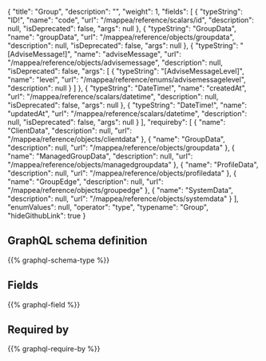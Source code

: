{
  "title": "Group",
  "description": "",
  "weight": 1,
  "fields": [
    {
      "typeString": "ID!",
      "name": "code",
      "url": "/mappea/reference/scalars/id",
      "description": null,
      "isDeprecated": false,
      "args": null
    },
    {
      "typeString": "GroupData",
      "name": "groupData",
      "url": "/mappea/reference/objects/groupdata",
      "description": null,
      "isDeprecated": false,
      "args": null
    },
    {
      "typeString": "[AdviseMessage!]",
      "name": "adviseMessage",
      "url": "/mappea/reference/objects/advisemessage",
      "description": null,
      "isDeprecated": false,
      "args": [
        {
          "typeString": "[AdviseMessageLevel]",
          "name": "level",
          "url": "/mappea/reference/enums/advisemessagelevel",
          "description": null
        }
      ]
    },
    {
      "typeString": "DateTime!",
      "name": "createdAt",
      "url": "/mappea/reference/scalars/datetime",
      "description": null,
      "isDeprecated": false,
      "args": null
    },
    {
      "typeString": "DateTime!",
      "name": "updatedAt",
      "url": "/mappea/reference/scalars/datetime",
      "description": null,
      "isDeprecated": false,
      "args": null
    }
  ],
  "requireby": [
    {
      "name": "ClientData",
      "description": null,
      "url": "/mappea/reference/objects/clientdata"
    },
    {
      "name": "GroupData",
      "description": null,
      "url": "/mappea/reference/objects/groupdata"
    },
    {
      "name": "ManagedGroupData",
      "description": null,
      "url": "/mappea/reference/objects/managedgroupdata"
    },
    {
      "name": "ProfileData",
      "description": null,
      "url": "/mappea/reference/objects/profiledata"
    },
    {
      "name": "GroupEdge",
      "description": null,
      "url": "/mappea/reference/objects/groupedge"
    },
    {
      "name": "SystemData",
      "description": null,
      "url": "/mappea/reference/objects/systemdata"
    }
  ],
  "enumValues": null,
  "operator": "type",
  "typename": "Group",
  "hideGithubLink": true
}
## GraphQL schema definition

{{% graphql-schema-type %}}

## Fields

{{% graphql-field %}}

## Required by

{{% graphql-require-by %}}

